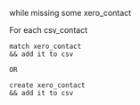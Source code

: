 
while missing some xero_contact

  For each csv_contact

    match xero_contact
    && add it to csv

    OR

    create xero_contact
    && add it to csv
